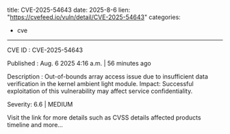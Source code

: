  
title: CVE-2025-54643
date: 2025-8-6
lien: "https://cvefeed.io/vuln/detail/CVE-2025-54643"
categories:
  - cve
---

CVE ID : CVE-2025-54643

Published :  Aug. 6
2025
4:16 a.m. | 56 minutes ago

Description : Out-of-bounds array access issue due to insufficient data verification in the kernel ambient light module.
Impact: Successful exploitation of this vulnerability may affect service confidentiality.

Severity: 6.6 | MEDIUM

Visit the link for more details
such as CVSS details
affected products
timeline
and more...
